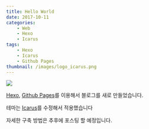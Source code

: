```yaml
---
title: Hello World
date: 2017-10-11
categories: 
    - Web
    - Hexo
    - Icarus
tags:
    - Hexo
    - Icarus
    - Github Pages
thumbnail: /images/logo_icarus.png
---
```


![](/images/logo_icarus.png "")

[Hexo](https://hexo.io/), [Github Pages](https://pages.github.com/)를 이용해서 블로그를 새로 만들었습니다.

테마는 [Icarus](https://github.com/ppoffice/hexo-theme-icarus)를 수정해서 적용했습니다

자세한 구축 방법은 추후에 포스팅 할 예정입니다.
